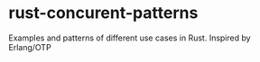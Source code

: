 # rust-concurent-patterns
Examples and patterns of different use cases in Rust. Inspired by Erlang/OTP
